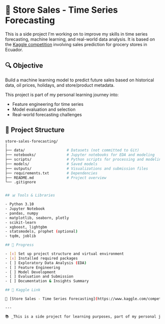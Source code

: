 # 🛒 Store Sales - Time Series Forecasting

This is a side project I'm working on to improve my skills in time series forecasting, machine learning, and real-world data analysis. It is based on the [Kaggle competition](https://www.kaggle.com/competitions/store-sales-time-series-forecasting) involving sales prediction for grocery stores in Ecuador.


## 🔍 Objective

Build a machine learning model to predict future sales based on historical data, oil prices, holidays, and store/product metadata.

This project is part of my personal learning journey into:
- Feature engineering for time series
- Model evaluation and selection
- Real-world forecasting challenges

## 📁 Project Structure

```bash
store-sales-forecasting/
│
├── data/                   # Datasets (not committed to Git)
├── notebooks/              # Jupyter notebooks for EDA and modeling
├── scripts/                # Python scripts for processing and modeling
├── models/                 # Saved models
├── outputs/                # Visualizations and submission files
├── requirements.txt        # Dependencies
├── README.md               # Project overview
└── .gitignore


## 📊 Tools & Libraries

- Python 3.10
- Jupyter Notebook
- pandas, numpy
- matplotlib, seaborn, plotly
- scikit-learn
- xgboost, lightgbm
- statsmodels, prophet (optional)
- tqdm, joblib

## 🚀 Progress

- [x] Set up project structure and virtual environment
- [x] Installed required packages
- [ ] Exploratory Data Analysis (EDA)
- [ ] Feature Engineering
- [ ] Model Development
- [ ] Evaluation and Submission
- [ ] Documentation & Insights Summary

## 📌 Kaggle Link

🔗 [Store Sales - Time Series Forecasting](https://www.kaggle.com/competitions/store-sales-time-series-forecasting)

---

📚 _This is a side project for learning purposes, part of my personal journey to strengthen time series forecasting and machine learning skills._